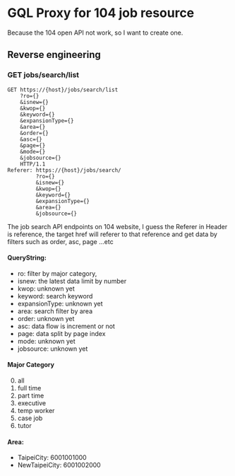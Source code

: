# GQL Proxy for 104 job resource
Because the 104 open API not work, so I want to create one.

## Reverse engineering

### GET jobs/search/list

```
GET https://{host}/jobs/search/list
    ?ro={}
    &isnew={}
    &kwop={}
    &keyword={}
    &expansionType={}
    &area={}
    &order={}
    &asc={}
    &page={}
    &mode={}
    &jobsource={} 
    HTTP/1.1
Referer: https://{host}/jobs/search/
         ?ro={}
         &isnew={}
         &kwop={}
         &keyword={}
         &expansionType={}
         &area={}
         &jobsource={}
```

The job search API endpoints on 104 website,
I guess the Referer in Header is reference,
the target href will referer to that reference 
and get data by filters such as order, asc, page ...etc

#### QueryString: 
 - ro: filter by major category, 
 - isnew: the latest data limit by number
 - kwop: unknown yet
 - keyword: search keyword
 - expansionType: unknown yet
 - area: search filter by area
 - order: unknown yet
 - asc: data flow is increment or not
 - page: data split by page index
 - mode: unknown yet
 - jobsource: unknown yet

#### Major Category
0. all
1. full time
2. part time
3. executive
4. temp worker
5. case job
6. tutor

#### Area:
- TaipeiCity: 6001001000
- NewTaipeiCity: 6001002000